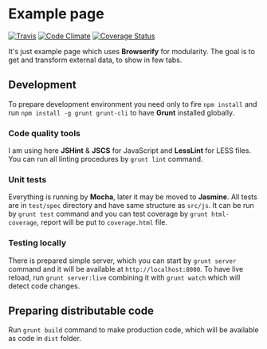 # Example page

[![Travis](https://travis-ci.org/Rangoo94/example-browserify.svg)](https://travis-ci.org/Rangoo94/example-browserify)
[![Code Climate](https://codeclimate.com/github/Rangoo94/example-browserify/badges/gpa.svg)](https://codeclimate.com/github/Rangoo94/example-browserify)
[![Coverage Status](https://coveralls.io/repos/Rangoo94/example-browserify/badge.svg)](https://coveralls.io/r/Rangoo94/example-browserify)

It's just example page which uses **Browserify** for modularity. The goal is to get and transform external data, to show in few tabs.

## Development

To prepare development environment you need only to fire `npm install` and run `npm install -g grunt grunt-cli` to have **Grunt** installed globally.

### Code quality tools

I am using here **JSHint** & **JSCS** for JavaScript and **LessLint** for LESS files. You can run all linting procedures by `grunt lint` command.

### Unit tests

Everything is running by **Mocha**, later it may be moved to **Jasmine**.
All tests are in `test/spec` directory and have same structure as `src/js`. It can be run by `grunt test` command and you can test coverage by `grunt html-coverage`, report will be put to `coverage.html` file.

### Testing locally

There is prepared simple server, which you can start by `grunt server` command and it will be available at `http://localhost:8000`. To have live reload, run `grunt server:live` combining it with `grunt watch` which will detect code changes.

## Preparing distributable code

Run `grunt build` command to make production code, which will be available as code in `dist` folder.
